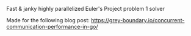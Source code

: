 Fast &amp; janky highly parallelized Euler's Project problem 1 solver

Made for the following blog post: https://grey-boundary.io/concurrent-communication-performance-in-go/
